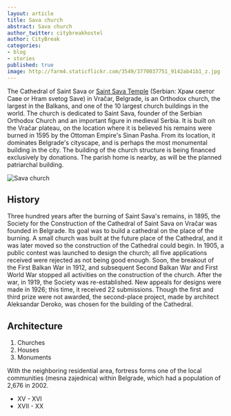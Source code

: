 ```yaml
---
layout: article
title: Sava church
abstract: Sava church
author_twitter: citybreakhostel
author: CityBreak
categories:
- blog
- stories
published: true
image: http://farm4.staticflickr.com/3549/3770037751_9142ab41b1_z.jpg
---
```



The Cathedral of Saint Sava or [Saint Sava Temple](http://en.wikipedia.org/wiki/Cathedral_of_Saint_Sava) (Serbian: Храм светог Саве or Hram svetog Save) in Vračar, Belgrade, is an Orthodox church, the largest in the Balkans, and one of the 10 largest church buildings in the world. The church is dedicated to Saint Sava, founder of the Serbian Orthodox Church and an important figure in medieval Serbia. It is built on the Vračar plateau, on the location where it is believed his remains were burned in 1595 by the Ottoman Empire's Sinan Pasha. From its location, it dominates Belgrade's cityscape, and is perhaps the most monumental building in the city. The building of the church structure is being financed exclusively by donations. The parish home is nearby, as will be the planned patriarchal building.

<div class="post-image">
	<img src="http://farm4.staticflickr.com/3549/3770037751_9142ab41b1_b.jpg" title="Sava church" alt="Sava church"></div>

## History
Three hundred years after the burning of Saint Sava's remains, in 1895, the Society for the Construction of the Cathedral of Saint Sava on Vračar was founded in Belgrade. Its goal was to build a cathedral on the place of the burning. A small church was built at the future place of the Cathedral, and it was later moved so the construction of the Cathedral could begin. In 1905, a public contest was launched to design the church; all five applications received were rejected as not being good enough. Soon, the breakout of the First Balkan War in 1912, and subsequent Second Balkan War and First World War stopped all activities on the construction of the church. After the war, in 1919, the Society was re-established. New appeals for designs were made in 1926; this time, it received 22 submissions. Though the first and third prize were not awarded, the second-place project, made by architect Aleksandar Deroko, was chosen for the building of the Cathedral.


## Architecture

1. Churches
2. Houses
3. Monuments

With the neighboring residential area, fortress forms one of the local communities (mesna zajednica) within Belgrade, which had a population of 2,676 in 2002.

* XV - XVI
* XVII - XX